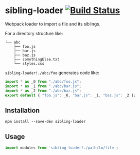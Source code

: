 # sibling-loader [![Build Status](https://travis-ci.org/erikdesjardins/sibling-loader.svg?branch=master)](https://travis-ci.org/erikdesjardins/sibling-loader)

Webpack loader to import a file and its siblings.

For a directory structure like:

```
└── abc
    ├── foo.js
    ├── bar.js
    ├── baz.js
    ├── somethingElse.txt
    └── styles.css
```

`sibling-loader!./abc/foo` generates code like:

```js
import * as _0 from "./abc/foo.js";
import * as _1 from "./abc/bar.js";
import * as _2 from "./abc/baz.js";
export default { "foo.js": _0, "bar.js": _1, "baz.js": _2 };
```

## Installation

`npm install --save-dev sibling-loader`

## Usage

```js
import modules from 'sibling-loader!./path/to/file';
```
